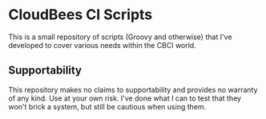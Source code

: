 # CloudBees CI Scripts
This is a small repository of scripts (Groovy and otherwise) that I've
developed to cover various needs within the CBCI world.

## Supportability
This repository makes no claims to supportability and provides no
warranty of any kind. Use at your own risk. I've done what I can to
test that they won't brick a system, but still be cautious when
using them.